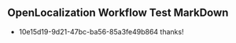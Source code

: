## OpenLocalization Workflow Test MarkDown
* 10e15d19-9d21-47bc-ba56-85a3fe49b864 thanks!

<!--HONumber=Jul16_HO3-->


